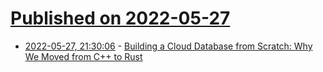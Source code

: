 # [Published on 2022-05-27](index.md)

* [2022-05-27, 21:30:06](https://news.ycombinator.com/item?id=31535158) - [Building a Cloud Database from Scratch: Why We Moved from C++ to Rust](https://singularity-data.com/blog/building-a-cloud-database-from-scratch-why-we-moved-from-cpp-to-rust/)
